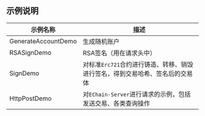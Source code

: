 ## 示例说明

|  示例名称   | 描述  |
|  ----  | ----  |
| GenerateAccountDemo  | 生成随机账户 |
| RSASignDemo  | RSA签名（用在请求头中） |
| SignDemo  | 对标准`Erc721`合约进行铸造、转移、销毁进行签名，得到交易哈希、签名后的交易体 |
| HttpPostDemo  | 对`EChain-Server`进行请求的示例，包括发送交易、各类查询操作 |